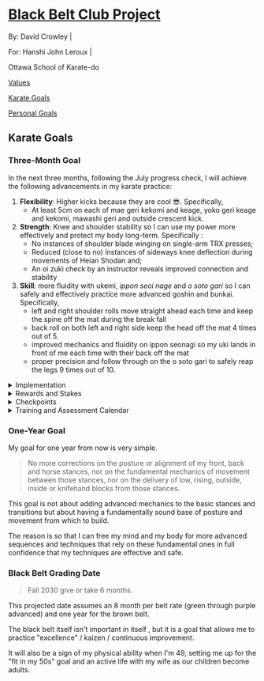 <link rel="stylesheet" href="bbc-style.css">

<div class="bbc-title" markdown='1'>

# [Black Belt Club Project](landing.md)

<div class="bbc-meta" markdown='1'>

By: David Crowley \|

For: Hanshi John Leroux \|

Ottawa School of Karate-do

</div>

<div class="bbc-menu">

<a href="/pages/bbc/values.html">Values</a>

<a class="active" href="/pages/bbc/karate.html">Karate Goals</a>

<a href="/pages/bbc/personal.html">Personal Goals</a>

</div>

</div>

<div class=".bbc-content-title" markdown='1'>

## Karate Goals

</div>

<div class="tile-box">

<div markdown='1'>

### Three-Month Goal

In the next three months, following the July progress check, I will achieve the following advancements in my karate practice:

1. **Flexibility**: Higher kicks because they are cool 😎. Specifically,
   - At least 5cm on each of mae geri kekomi and keage, yoko geri keage and kekomi, mawashi geri and outside crescent kick.
2. **Strength**: Knee and shoulder stability so I can use my power more effectively and protect my body long-term. Specifically :
   - No instances of shoulder blade winging on single-arm TRX presses;
   - Reduced (close to no) instances of sideways knee deflection during movements of Heian Shodan and;
   - An oi zuki check by an instructor reveals improved connection and stability
3. **Skill**: more fluidity with ukemi, _ippon seoi nage_ and _o soto gari_ so I can safely and effectively practice more advanced goshin and bunkai. Specifically,
   - left and right shoulder rolls move straight ahead each time and keep the spine off the mat during the break fall
   - back roll on both left and right side keep the head off the mat 4 times out of 5.
   - improved mechanics and fluidity on ippon seonagi so my uki lands in front of me each time with their back off the mat
   - proper precision and follow through on the o soto gari to safely reap the legs 9 times out of 10.

<details>

<summary>Implementation</summary>

<div markdown='1'>

#### Kicks

Gabriel Vargas has been an inspiration for me recently and has many excellent kick mobility tutorials to choose from. I will work on one or another of the following for several weeks at a time, switching based on progress, observed need and simple variety.

> [3 Exercises That Fix 90% Of High Kick Struggles](https://youtu.be/o4FUCiew7zU?si=ARj1r7cBnAUOGBxY&t=145)
>
> Exercice list
>
> 1. Raised hamstring stretch (toes up, drop chest) -> Pivot to side kick position and raise kicking leg -> Pivot to quad/hip flexor stretch/Bulgarian squat
>    - 10x per leg
>    - Adjust starting height: higher = harder
> 2. Frog pose with legs in 90 degrees, calves parallel : rock back and forth 3x -> windsheild wipers 3x per side -> pivot to quick glute stretch/child pose 1x per > side
>    - 10x
> 3. Standing, supported kick stretch with standing foot pivoted out : pull knee up with free hand with heel raised to the side -> extend lower leg to full round kick -> release leg and raise straight leg for height, using momentum -> snap kick
>    - each exercice 3x
>    - set of 10

Other workouts by Gabriel Varga :

- [Hip Mobility Routine For Better Kicks](https://youtu.be/Cg5WmMCK6pE?si=SvqnnAPJGbPC__xF&t=75)
- [How To Get HIGHER Kicks](https://youtu.be/IbVjc1Kl0lI?si=xQe8mcRQIWsAxkGd&t=120)

#### Strength

I have two approaches here: one is general bullet-proofing and the other is hip mechanics and karate coordination.

For **bullet-proofing**, I will pick up the ATG Coaching Zero program I used before in the years before joining the dojo.

> - [ATG Online Coaching Website](https://www.atgonlinecoaching.com/)
> - [ATG Blog](https://www.atgonlinecoaching.com/articles)
>
> Exercise list (combines part of the upper body workout and all of the lower body workout)
>
> - Upper body superset : TRX single arm press -> TRX inverted row -> Band pull aparts
>   - 10 reps per exercise
>   - 2-3 sets
>   - band pull apart variations :
>     - with thumbs pointed back;
>     - start from high and bring down to chest as you pull;
>     - replace with 3 sets of 10 band face-pulls;
>     - replace with seated shoulder cuff rotations (elbow on knee, arm at 90 degrees, with dumbell: 3x 10 reps each side)
> - 10x 1min reverse steps with band
> - 25x tibialis raise
> - 25x straight leg (gastroc) calf raise -> progess to single-leg
> - 25x tibialis raise
> - 25x knees over toes calf (soleus) raise -> progress to single-leg
> - 25x Patrick step (standing forward reach on one leg)
> - 5x ATG split squat per side x5 sets
> - Mobility superset (2-3sets) : 30x elephant walk -> (1 min) L-sit progressions -> Couch stretch

For **hip mechanics and coordination**, I have found a great Shotokan dojo in France lead by Bertrand Jaillet that produced many kihon tutorials during the pandemic. I will use a select few for hip strenthening, movement pattern improvement and whole-body coordination.

> [JKA karaté training : 30mn pour entraîner vos hanches en SHOTOKAN KARATE DO VIDEO N°65](https://youtu.be/HGoypg7LMng?si=PpQFQp9arl_TY3Zn)
>
> Exercise sequence based on _zenkutsu dachi_ that progressively integrates punching and blocking mechanics for full-body coordination.

Other tutorials by Bertrand Jaillet:

- [JKA Karaté training : STRETCHING SHOTOKAN KARATE-DO vidéo n°7](https://youtu.be/ee8XHa7fuzM?si=cw9jo5ar_v72fM84)
- [JKA karaté training : CONTRÔLE DES GENOUX, HANCHES ET POSITIONS](https://youtu.be/p23lsymbAlU?si=5j30eqfhS06jO8Wm)


#### Skill

For training skill, it is simply a matter of practicing my breakfalls and my throws on the mat after class and getting feedback from my _uki_, from the instructors and from analysing film myself.

</div>

</details>


<details>

<summary>Rewards and Stakes</summary>

<div markdown='1'>

#### Rewards

The absolute top reward will be that bullet-proofed, coordinated body that can continue practicing karate and a wide variety of other physical activities into the foreseeable future. Notably, I can have confidence that my body will be able to handle the ongoing journey towards my black belt.

For small, routine achievements, I will have:

- journal entries
- verbal self-affirmations
- a progress board filled with stars

For a larger reward if I hit more than 80% of my planned workouts, I would get a [Bells of Steel kettlebell](https://www.amazon.ca/Adjustable-Bells-Steel-Internally-Loaded-Competition/dp/B0D38BLJQW) as an upgrade to the 25lb ones I currently have.

#### Stakes

Again, the biggest stakes of failure are not sufficiently building my physical capacity and having to drop the intensity of my training, and possibly reducing load in other aspects of my life. I really get grumpy and restless when I'm injured! Nobody wants that!

As forfeits :

- for missing a single workout: 30 minutes less evening entertainment, converted to an earlier bedtime that day and an earlier rise the next morning.
- for missing 2 workouts in a week: zero screen-time in the evening plus the single-workout forfeit
- for missing more than 20% of workouts from one check-point to the next: the above 2-miss forfeit applies automatically for the next week.

The aim here is to annoy me while also providing space for rest and potentially building better sleep habits as a by-product of this karate goal.

</div>

</details>

<details>

<summary>Checkpoints</summary>

<div markdown='1'>

#### Test for Progress on Kicks

> - Place a mark or a piece of tape on wall at the height reached from a fixed distance for each kick

#### Test for Progress on Stability

> - Shoulder: random self-check with free hand during TRX press
> - Knee: film Heian Shodan and count lateral deflections
> - Oi zuki: check by instructor for alignment and stability

#### Test for Progress on Skill

> - Shoulder roll to side break fall: film and count number/degree of deflection from staight line
> - Back roll: film and count number of head contacts
> - Ippon seoi nage = challenge instructor for a grade

</div>

</details>

<details>

<summary>Training and Assessment Calendar</summary>

<div markdown='1'>

For this short-term goal, I have the following base calendar:

| Day                         |    Time    | Workout                          |
| --------------------------- | :--------: | -------------------------------- |
| Sunday                      | 7am-8:15am | ATG strength-through-length      |
| Monday                      | 9pm-9:30pm | Bertrand Jaillet stance work     |
| Tuesday, Thursday, Saturday | 8:30pm-9pm | Ukemi and throw work after class |
| Wednesday, Friday           | 7am-7:15am | Gabriel Vargas kick routine      |

Considering various conflicts for vacation and child care, this amounts to the following goals for the 14-week period starting on Sunday, July 20th, 2025 and ending on Saturday, October 25th, 2025.

| Workout                        | Count |
| ------------------------------ | :---: |
| Stability (ATG)                |  11   |
| Stance (Bertrand Jaillet)      |  13   |
| Kick mobility (Gabriel Vargas) |  21   |
| Ukemi and throws               |  24   |

The planned workouts include the following assessment sessions:

| Week | Assessment name             | Date | Note |
| :--: | --------------------------- | :-: | -- |
|  1   | Baseline values             | Jul. 20-26 | |
|  3   | Quarter of the way          | Aug. 10 | except skill |
|  7   | Midpoint and progress check | Sep. 2-8 | |
|  14  | Final check                 | Oct. 19-25 | |

</div>

</details>

</div>

<div markdown='1'>

### One-Year Goal

My goal for one year from now is very simple.

> No more corrections on the posture or alignment of my front, back and horse stances, nor on the fundamental mechanics of movement between those stances, nor on the delivery of low, rising, outside, inside or knifehand blocks from those stances.

This goal is not about adding advanced mechanics to the basic stances and transitions but about having a fundamentally sound base of posture and movement from which to build.

The reason is so that I can free my mind and my body for more advanced sequences and techniques that rely on these fundamental ones in full confidence that my techniques are effective and safe.

</div>

<div markdown='1'>

### Black Belt Grading Date

> Fall 2030 give or take 6 months.

This projected date assumes an 8 month per belt rate (green through purple advanced) and one year for the brown belt.

The black belt itself isn't important in itself , but it is a goal that allows me to practice "excellence" / kaizen / continuous improvement.

It will also be a sign of my physical ability when I'm 49, setting me up for the "fit in my 50s" goal and an active life with my wife as our children become adults.

</div>

</div>
